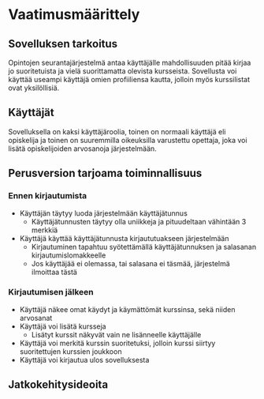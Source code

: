 # Vaatimusmäärittely

## Sovelluksen tarkoitus

Opintojen seurantajärjestelmä antaa käyttäjälle mahdollisuuden pitää kirjaa jo suoritetuista ja vielä suorittamatta olevista kursseista. Sovellusta voi käyttää useampi käyttäjä omien profiiliensa kautta, jolloin myös kurssilistat ovat yksilöllisiä.


## Käyttäjät

Sovelluksella on kaksi käyttäjäroolia, toinen on normaali käyttäjä eli opiskelija ja toinen on suuremmilla oikeuksilla varustettu opettaja, joka voi lisätä opiskelijoiden arvosanoja järjestelmään.


## Perusversion tarjoama toiminnallisuus

### Ennen kirjautumista

- Käyttäjän täytyy luoda järjestelmään käyttäjätunnus
  - Käyttäjätunnusten täytyy olla uniikkeja ja pituudeltaan vähintään 3 merkkiä
- Käyttäjä käyttää käyttäjätunnusta kirjaututuakseen järjestelmään
  - Kirjautuminen tapahtuu syötettämällä käyttäjätunnuksen ja salasanan kirjautumislomakkeelle
  - Jos käyttäjää ei olemassa, tai salasana ei täsmää, järjestelmä ilmoittaa tästä


### Kirjautumisen jälkeen

- Käyttäjä näkee omat käydyt ja käymättömät kurssinsa, sekä niiden arvosanat
- Käyttäjä voi lisätä kursseja
  - Lisätyt kurssit näkyvät vain ne lisänneelle käyttäjälle
- Käyttäjä voi merkitä kurssin suoritetuksi, jolloin kurssi siirtyy suoritettujen kurssien joukkoon
- Käyttäjä voi kirjautua ulos sovelluksesta


## Jatkokehitysideoita
